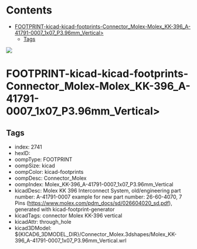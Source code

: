 



Contents
========

* [FOOTPRINT-kicad-kicad-footprints-Connector_Molex-Molex_KK-396_A-41791-0007_1x07_P3.96mm_Vertical>](#footprint-kicad-kicad-footprints-connector_molex-molex_kk-396_a-41791-0007_1x07_p396mm_vertical)
	* [Tags](#tags)
  
![][im]
# FOOTPRINT-kicad-kicad-footprints-Connector_Molex-Molex_KK-396_A-41791-0007_1x07_P3.96mm_Vertical>

## Tags

- index: 2741
- hexID: 
- oompType: FOOTPRINT
- oompSize: kicad
- oompColor: kicad-footprints
- oompDesc: Connector_Molex
- oompIndex: Molex_KK-396_A-41791-0007_1x07_P3.96mm_Vertical
- kicadDesc: Molex KK 396 Interconnect System, old/engineering part number: A-41791-0007 example for new part number: 26-60-4070, 7 Pins (https://www.molex.com/pdm_docs/sd/026604020_sd.pdf), generated with kicad-footprint-generator
- kicadTags: connector Molex KK-396 vertical
- kicadAttr: through_hole
- kicad3DModel: ${KICAD6_3DMODEL_DIR}/Connector_Molex.3dshapes/Molex_KK-396_A-41791-0007_1x07_P3.96mm_Vertical.wrl



[im]: image.png
